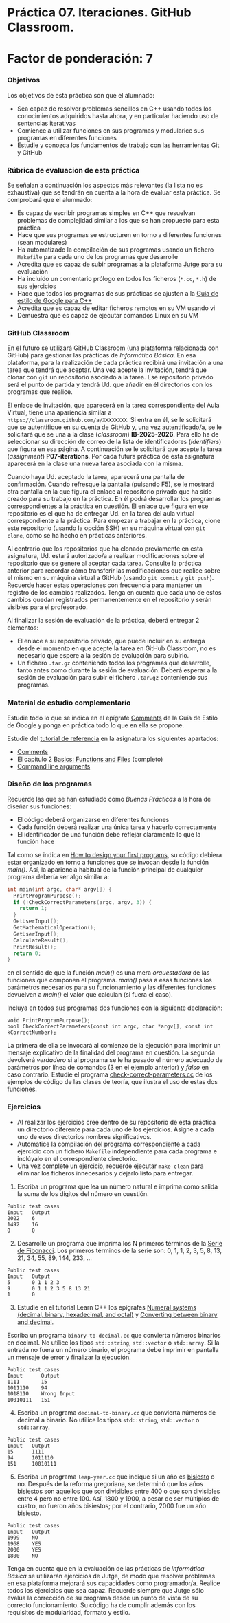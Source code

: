 # Práctica 07. Iteraciones. GitHub Classroom.

# Factor de ponderación: 7

### Objetivos
Los objetivos de esta práctica son que el alumnado:
* Sea capaz de resolver problemas sencillos en C++ usando todos los conocimientos adquiridos hasta ahora, y en particular haciendo uso de sentencias iterativas
* Comience a utilizar funciones en sus programas y modularice sus programas en diferentes funciones
* Estudie y conozca los fundamentos de trabajo con las herramientas Git y GitHub

### Rúbrica de evaluacion de esta práctica
Se señalan a continuación los aspectos más relevantes (la lista no es exhaustiva) que se tendrán en cuenta a la hora de evaluar esta práctica. Se comprobará que el alumnado:
* Es capaz de escribir programas simples en C++ que resuelvan problemas de complejidad similar a los que se han propuesto para esta práctica
* Hace que sus programas se estructuren en torno a diferentes funciones (sean modulares)
* Ha automatizado la compilación de sus programas usando un fichero `Makefile` para cada uno de los programas que desarrolle 
* Acredita que es capaz de subir programas a la plataforma [Jutge](https://jutge.org/) para su evaluación
* Ha incluido un comentario prólogo en todos los ficheros (`*.cc`, `*.h`) de sus ejercicios
* Hace que todos los programas de sus prácticas se ajusten a la [Guía de estilo de Google para C++](https://google.github.io/styleguide/cppguide.html) 
* Acredita que es capaz de editar ficheros remotos en su VM usando vi
* Demuestra que es capaz de ejecutar comandos Linux en su VM

### GitHub Classroom
En el futuro se utilizará GitHub Classroom (una plataforma relacionada con GitHub) para gestionar las prácticas de *Informática Básica*. En esa plataforma, para la realización de cada práctica recibirá una invitación a una tarea que tendrá que aceptar. Una vez acepte la invitación, tendrá que clonar con `git` un repositorio asociado a la tarea. Ese repositorio privado será el punto de partida y tendrá Ud. que añadir en él directorios con los programas que realice.

El enlace de invitación, que aparecerá en la tarea correspondiente del Aula Virtual, tiene una apariencia similar a `https://classroom.github.com/a/XXXXXXXX`. Si entra en él, se le solicitará que se autentifique en su cuenta de GitHub y, una vez autentificado/a, se le solicitará que se una a la clase (*classroom*) **IB-2025-2026**. Para ello ha de seleccionar su dirección de correo de la lista de identificadores (*Identifiers*) que figura en esa página. A continuación se le solicitará que acepte la tarea (*assignment*) **P07-iterations**. Por cada futura práctica de esta asignatura aparecerá en la clase una nueva tarea asociada con la misma.

Cuando haya Ud. aceptado la tarea, aparecerá una pantalla de confirmación. Cuando refresque la pantalla (pulsando F5), se le mostrará otra pantalla en la que figura el enlace al repositorio privado que ha sido creado para su trabajo en la práctica. En él podrá desarrollar los programas correspondientes a la práctica en cuestión. El enlace que figura en ese repositorio es el que ha de entregar Ud. en la tarea del aula virtual correspondiente a la práctica. Para empezar a trabajar en la práctica, clone este repositorio (usando la opción SSH) en su máquina virtual con `git clone`, como se ha hecho en prácticas anteriores.

Al contrario que los repositorios que ha clonado previamente en esta asignatura, Ud. estará autorizado/a a realizar modificaciones sobre el repositorio que se genere al aceptar cada tarea. Consulte la práctica anterior para recordar cómo transferir las modificaciones que realice sobre el mismo en su máquina virtual a GitHub (usando `git commit` y `git push`). Recuerde hacer estas operaciones con frecuencia para mantener un registro de los cambios realizados. Tenga en cuenta que cada uno de estos cambios quedan registrados permanentemente en el repositorio y serán visibles para el profesorado.

Al finalizar la sesión de evaluación de la práctica, deberá entregar 2 elementos: 
* El enlace a su repositorio privado, que puede incluir en su entrega desde el momento en que acepte la tarea en GitHub Classroom, no es necesario que espere a la sesión de evaluación para subirlo.
* Un fichero `.tar.gz` conteniendo todos los programas que desarrolle, tanto antes como durante la sesión de evaluación. Deberá esperar a la sesión de evaluación para subir el fichero `.tar.gz` conteniendo sus programas.

### Material de estudio complementario
Estudie todo lo que se indica en el epígrafe [Comments](https://google.github.io/styleguide/cppguide.html#Comments) de la Guía de Estilo de Google y ponga en práctica todo lo que en ella se propone.

Estudie del [tutorial de referencia](https://www.learncpp.com/) en la asignatura los siguientes apartados:
* [Comments](https://www.learncpp.com/cpp-tutorial/comments/)
* El capítulo 2 [Basics: Functions and Files](https://www.learncpp.com/cpp-tutorial/introduction-to-functions/) (completo)
* [Command line arguments](https://www.learncpp.com/cpp-tutorial/command-line-arguments/)

### Diseño de los programas
Recuerde las que se han estudiado como *Buenas Prácticas* a la hora de diseñar sus funciones:
* El código deberá organizarse en diferentes funciones 
* Cada función deberá realizar una única tarea y hacerlo correctamente 
* El identificador de una función debe reflejar claramente lo que la función hace 

Tal como se indica en [How to design your first programs](https://www.learncpp.com/cpp-tutorial/how-to-design-your-first-programs/), su código debiera estar organizado en torno a funciones que se invocan desde la función *main()*. Así, la apariencia habitual de la función principal de cualquier programa debería ser algo similar a:
``` .cpp
int main(int argc, char* argv[]) {
  PrintProgramPurpose();
  if (!CheckCorrectParameters(argc, argv, 3)) {
    return 1;
  }
  GetUserInput();
  GetMathematicalOperation();
  GetUserInput();
  CalculateResult();
  PrintResult();
  return 0;
}
```
en el sentido de que la función *main()* es una mera *orquestadora* de las funciones que componen el programa. *main()* pasa a esas funciones los parámetros necesarios para su funcionamiento y las diferentes funciones devuelven a *main()* el valor que calculan (si fuera el caso).

Incluya en todos sus programas dos funciones con la siguiente declaración:
```
void PrintProgramPurpose();
bool CheckCorrectParameters(const int argc, char *argv[], const int kCorrectNumber);
```
La primera de ella se invocará al comienzo de la ejecución para imprimir un mensaje explicativo de la finalidad del programa en cuestión. La segunda devolverá *verdadero* si al programa se le ha pasado el número adecuado de parámetros por línea de comandos (3 en el ejemplo anterior) y *falso* en caso contrario. Estudie el programa [check-correct-parameters.cc](https://github.com/IB-2023-2024/IB-class-code-examples/blob/master/Functions/check-correct-parameters.cc) de los ejemplos de código de las clases de teoría, que ilustra el uso de estas dos funciones.

### Ejercicios
* Al realizar los ejercicios cree dentro de su repositorio de esta práctica un directorio diferente para cada uno de los ejercicios. Asigne a cada uno de esos directorios nombres significativos. 
* Automatice la compilación del programa correspondiente a cada ejercicio con un fichero `Makefile` independiente para cada programa e inclúyalo en el correspondiente directorio.
* Una vez complete un ejercicio, recuerde ejecutar `make clean` para eliminar los ficheros innecesarios y dejarlo listo para entregar.

1. Escriba un programa que lea un número natural e imprima como salida la suma de los dígitos del número en cuestión. 
```
Public test cases
Input   Output
2022    6
1492    16
0       0
```

2. Desarrolle un programa que imprima los N primeros términos de la [Serie de Fibonacci](https://en.wikipedia.org/wiki/Fibonacci_number). Los primeros términos de la serie son: 0, 1, 1, 2, 3, 5, 8, 13, 21, 34, 55, 89, 144, 233, ...
```
Public test cases
Input   Output
5       0 1 1 2 3
9       0 1 1 2 3 5 8 13 21
1       0
```

3. Estudie en el tutorial Learn C++ los epígrafes [Numeral systems (decimal, binary, hexadecimal, and octal)](https://www.learncpp.com/cpp-tutorial/numeral-systems-decimal-binary-hexadecimal-and-octal/) y [Converting between binary and decimal](https://www.learncpp.com/cpp-tutorial/converting-between-binary-and-decimal/).

Escriba un programa `binary-to-decimal.cc` que convierta números binarios en decimal. No utilice los tipos `std::string`, `std::vector` o `std::array`. Si la entrada no fuera un número binario, el programa debe imprimir en pantalla un mensaje de error y finalizar la ejecución.
```
Public test cases
Input      Output
1111       15
1011110    94
1018110    Wrong Input
10010111   151
```

4. Escriba un programa `decimal-to-binary.cc` que convierta números de decimal a binario. No utilice los tipos `std::string`, `std::vector` o `std::array`.
```
Public test cases
Input   Output
15      1111
94      1011110
151     10010111
```

5. Escriba un programa `leap-year.cc` que indique si un año es [bisiesto](https://en.wikipedia.org/wiki/Leap_year) o no. Después de la reforma gregoriana, se determinó que los años bisiestos son aquellos que son divisibles entre 400 o que son divisibles entre 4 pero no entre 100. Así, 1800 y 1900, a pesar de ser múltiplos de cuatro, no fueron años bisiestos; por el contrario, 2000 fue un año bisiesto. 

```
Public test cases
Input   Output
1999    NO
1968    YES
2000    YES
1800    NO
```

Tenga en cuenta que en la evaluación de las prácticas de *Informática Básica* se utilizarán ejercicios de Jutge, de modo que resolver problemas en esa plataforma mejorará sus capacidades como programador/a. Realice todos los ejercicios que sea capaz. Recuerde siempre que Jutge sólo evalúa la corrección de su programa desde un punto de vista de su correcto funcionamiento. Su código ha de cumplir además con los requisitos de modularidad, formato y estilo.
